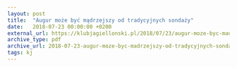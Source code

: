 ```yaml
---
layout: post
title:  "Augur może być mądrzejszy od tradycyjnych sondaży"
date:   2018-07-23 00:00:00 +0200
external_url: https://klubjagiellonski.pl/2018/07/23/augur-moze-byc-madrzejszy-od-tradycyjnych-sondazy/
archive_type: pdf
archive_url: 2018-07-23-augur-moze-byc-madrzejszy-od-tradycyjnych-sondazy.pdf
tags: kj
---
```

